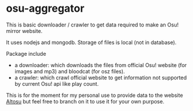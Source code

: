 # osu-aggregator

This is basic downloader / crawler to get data required to make an Osu! mirror website.

It uses nodejs and mongodb. Storage of files is local (not in database).

Package include 
- a downloader: which downloads the files from official Osu! website (for images and mp3) and bloodcat (for osz files).
- a crawler: which crawl official website to get information not supported by current Osu! api like play count.

This is for the moment for my personal use to provide data to the website [Altosu](http://www.altosu.org/) but feel free to branch on it to use it for your own purpose.

